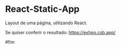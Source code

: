 # React-Static-App
Layout de uma página, utilizando React.

Se quiser conferir o resultado: https://exhpo.csb.app/ 

#fim
